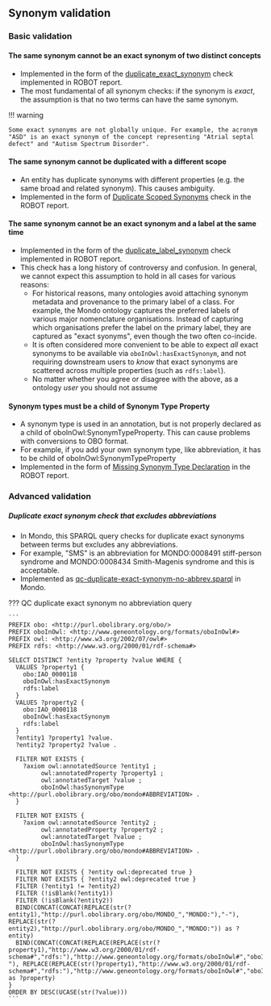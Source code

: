 ## Synonym validation

### Basic validation

#### The same synonym cannot be an exact synonym of two distinct concepts

- Implemented in the form of the [duplicate_exact_synonym](https://robot.obolibrary.org/report_queries/duplicate_exact_synonym) check implemented in ROBOT report.
- The most fundamental of all synonym checks: if the synonym is _exact_, the assumption is that no two terms can have the same synonym.

!!! warning

    Some exact synonyms are not globally unique. For example, the acronym "ASD" is an exact synonym of the concept representing "Atrial septal defect" and "Autism Spectrum Disorder".

#### The same synonym cannot be duplicated with a different scope 

- An entity has duplicate synonyms with different properties (e.g. the same broad and related synonym). This causes ambiguity.
- Implemented in the form of [Duplicate Scoped Synonyms](https://robot.obolibrary.org/report_queries/duplicate_scoped_synonym) check in the ROBOT report.

#### The same synonym cannot be an exact synonym and a label at the same time

- Implemented in the form of the [duplicate_label_synonym](https://robot.obolibrary.org/report_queries/duplicate_label_synonym) check implemented in ROBOT report.
- This check has a long history of controversy and confusion. In general, we cannot expect this assumption to hold in all cases for various reasons:
    - For historical reasons, many ontologies avoid attaching synonym metadata and provenance to the primary label of a class. For example, the Mondo ontology captures the preferred labels of various major nomenclature organisations. Instead of capturing which organisations prefer the label on the primary label, they are captured as "exact syonyms", even though the two often co-incide.
    - It is often considered more convenient to be able to expect _all_ exact synonyms to be available via `oboInOwl:hasExactSynonym`, and not requiring downstream users to _know_ that exact synonyms are scattered across multiple properties (such as `rdfs:label`).
    - No matter whether you agree or disagree with the above, as a ontology _user_ you should not assume
 
#### Synonym types must be a child of Synonym Type Property

- A synonym type is used in an annotation, but is not properly declared as a child of oboInOwl:SynonymTypeProperty. This can cause problems with conversions to OBO format.
- For example, if you add your own synonym type, like abbreviation, it has to be child of oboInOwl:SynonymTypeProperty
- Implemented in the form of [Missing Synonym Type Declaration](https://robot.obolibrary.org/report_queries/missing_synonymtype_declaration) in the ROBOT report.

### Advanced validation

##### Duplicate exact synonym check that excludes abbreviations
- In Mondo, this SPARQL query checks for duplicate exact synonyms between terms but excludes any abbreviations.
- For example, "SMS" is an abbreviation for MONDO:0008491 stiff-person syndrome and MONDO:0008434 Smith-Magenis syndrome and this is acceptable.
- Implemented as [qc-duplicate-exact-synonym-no-abbrev.sparql](https://mondo.readthedocs.io/en/latest/editors-guide/quality-control-tests/#qc-duplicate-exact-synonym-no-abbrevsparql) in Mondo. 

??? QC duplicate exact synonym no abbreviation query

    ```
    PREFIX obo: <http://purl.obolibrary.org/obo/>
    PREFIX oboInOwl: <http://www.geneontology.org/formats/oboInOwl#>
    PREFIX owl: <http://www.w3.org/2002/07/owl#>
    PREFIX rdfs: <http://www.w3.org/2000/01/rdf-schema#>
    
    SELECT DISTINCT ?entity ?property ?value WHERE {
      VALUES ?property1 {
        obo:IAO_0000118
        oboInOwl:hasExactSynonym
        rdfs:label
      }
      VALUES ?property2 {
        obo:IAO_0000118
        oboInOwl:hasExactSynonym
        rdfs:label
      }
      ?entity1 ?property1 ?value.
      ?entity2 ?property2 ?value .
    
      FILTER NOT EXISTS {
        ?axiom owl:annotatedSource ?entity1 ;
             owl:annotatedProperty ?property1 ;
             owl:annotatedTarget ?value ;
             oboInOwl:hasSynonymType <http://purl.obolibrary.org/obo/mondo#ABBREVIATION> .
      }
    
      FILTER NOT EXISTS {
        ?axiom owl:annotatedSource ?entity2 ;
             owl:annotatedProperty ?property2 ;
             owl:annotatedTarget ?value ;
             oboInOwl:hasSynonymType <http://purl.obolibrary.org/obo/mondo#ABBREVIATION> .
      }
    
      FILTER NOT EXISTS { ?entity owl:deprecated true }
      FILTER NOT EXISTS { ?entity2 owl:deprecated true }
      FILTER (?entity1 != ?entity2)
      FILTER (!isBlank(?entity1))
      FILTER (!isBlank(?entity2))
      BIND(CONCAT(CONCAT(REPLACE(str(?entity1),"http://purl.obolibrary.org/obo/MONDO_","MONDO:"),"-"), REPLACE(str(?entity2),"http://purl.obolibrary.org/obo/MONDO_","MONDO:")) as ?entity)
      BIND(CONCAT(CONCAT(REPLACE(REPLACE(str(?property1),"http://www.w3.org/2000/01/rdf-schema#","rdfs:"),"http://www.geneontology.org/formats/oboInOwl#","oboInOwl:"),"-"), REPLACE(REPLACE(str(?property1),"http://www.w3.org/2000/01/rdf-schema#","rdfs:"),"http://www.geneontology.org/formats/oboInOwl#","oboInOwl:")) as ?property)
    }
    ORDER BY DESC(UCASE(str(?value)))
    ```

